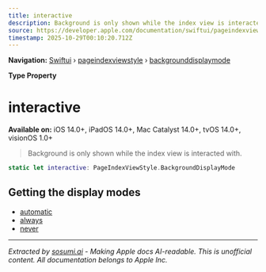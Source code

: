```yaml
---
title: interactive
description: Background is only shown while the index view is interacted with.
source: https://developer.apple.com/documentation/swiftui/pageindexviewstyle/backgrounddisplaymode/interactive
timestamp: 2025-10-29T00:10:20.712Z
---
```


**Navigation:** [Swiftui](/documentation/swiftui) › [pageindexviewstyle](/documentation/swiftui/pageindexviewstyle) › [backgrounddisplaymode](/documentation/swiftui/pageindexviewstyle/backgrounddisplaymode)

**Type Property**

# interactive

**Available on:** iOS 14.0+, iPadOS 14.0+, Mac Catalyst 14.0+, tvOS 14.0+, visionOS 1.0+

> Background is only shown while the index view is interacted with.

```swift
static let interactive: PageIndexViewStyle.BackgroundDisplayMode
```

## Getting the display modes

- [automatic](/documentation/swiftui/pageindexviewstyle/backgrounddisplaymode/automatic)
- [always](/documentation/swiftui/pageindexviewstyle/backgrounddisplaymode/always)
- [never](/documentation/swiftui/pageindexviewstyle/backgrounddisplaymode/never)

---

*Extracted by [sosumi.ai](https://sosumi.ai) - Making Apple docs AI-readable.*
*This is unofficial content. All documentation belongs to Apple Inc.*

